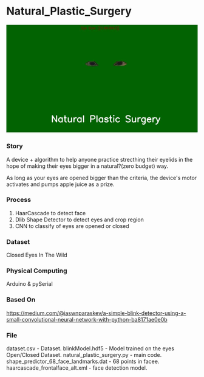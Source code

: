# Natural_Plastic_Surgery

![alt text](https://github.com/syeminpark/Natural_Plastic_Surgery/blob/main/readmeImage.jpg?raw=true)

### Story
A device + algorithm to help anyone practice strecthing their eyelids 
in the hope of making their eyes bigger in a natural?(zero budget) way.

As long as your eyes are opened bigger than the criteria, the device's motor 
activates and pumps apple juice as a prize. 


### Process

1. HaarCascade to detect face
2. Dlib Shape Detector to detect eyes and crop region
3. CNN to classify of eyes are opened or closed


### Dataset
Closed Eyes In The Wild


### Physical Computing
Arduino & pySerial


### Based On
https://medium.com/@iaswnparaskev/a-simple-blink-detector-using-a-small-convolutional-neural-network-with-python-ba8171ae0e0b 

### File
dataset.csv - Dataset. 
blinkModel.hdf5 - Model trained on the eyes Open/Closed Dataset. 
natural_plastic_surgery.py - main code.     
shape_predictor_68_face_landmarks.dat - 68 points in facee. 
haarcascade_frontalface_alt.xml - face detection model. 
